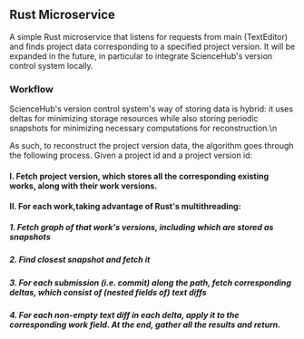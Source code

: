 ## Rust Microservice

A simple Rust microservice that listens for requests from main (TextEditor) and finds project data corresponding to a specified project version. It will be expanded in the future, in particular to integrate ScienceHub's version control system locally.

### Workflow

ScienceHub's version control system's way of storing data is hybrid: it uses deltas for minimizing storage resources while also storing periodic snapshots for minimizing necessary computations for reconstruction.\n

As such, to reconstruct the project version data, the algorithm goes through the following process. Given a project id and a project version id:

#### I. Fetch project version, which stores all the corresponding existing works, along with their work versions.
#### II. For each work,taking advantage of Rust's multithreading:
##### 1. Fetch graph of that work's versions, including which are stored as snapshots
##### 2. Find closest snapshot and fetch it
##### 3. For each submission (i.e. commit) along the path, fetch corresponding deltas, which consist of (nested fields of) text diffs
##### 4. For each non-empty text diff in each delta, apply it to the corresponding work field. At the end, gather all the results and return.